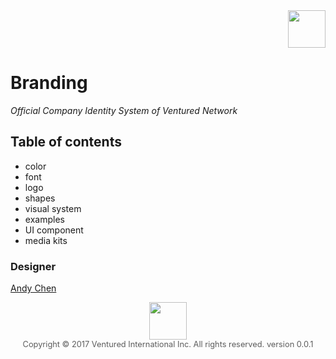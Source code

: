 <div align="right">
    <img width='60px' src='https://venturednetwork.github.io/branding/assets/ventured-avatar-lg.png'/>
</div>

# Branding
_Official Company Identity System of Ventured Network_

## Table of contents
- color
- font
- logo
- shapes
- visual system
- examples
- UI component
- media kits

### Designer
[Andy Chen](https://github.com/amazingandyyy)

<div align="center">
    <img width='60px' src='https://venturednetwork.github.io/branding/assets/ventured-avatar-lg.png'/>
    <br />
    <span style='opacity: 0.7; margin-top: 50px; font-size: 0.8rem' align="center">
        Copyright © 2017 Ventured International Inc. All rights reserved. version 0.0.1
    </span>
</div>